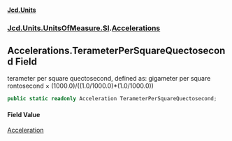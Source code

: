 #### [Jcd.Units](index.md 'index')
### [Jcd.Units.UnitsOfMeasure.SI](Jcd.Units.UnitsOfMeasure.SI.md 'Jcd.Units.UnitsOfMeasure.SI').[Accelerations](Accelerations.md 'Jcd.Units.UnitsOfMeasure.SI.Accelerations')

## Accelerations.TerameterPerSquareQuectosecond Field

terameter per square quectosecond, defined as: gigameter per square rontosecond × (1000.0)/((1.0/1000.0)*(1.0/1000.0))

```csharp
public static readonly Acceleration TerameterPerSquareQuectosecond;
```

#### Field Value
[Acceleration](Acceleration.md 'Jcd.Units.UnitTypes.Acceleration')